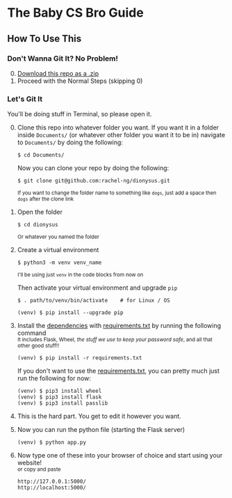 # The Baby CS Bro Guide

<sup></sup>

## How To Use This

### Don't Wanna Git It? No Problem! 

0. [Download this repo as a .zip](https://github.com/rachel-ng/dionysus/archive/master.zip)
1. Proceed with the Normal Steps (skipping 0)

### Let's Git It

You'll be doing stuff in Terminal, so please open it. 

0. Clone this repo into whatever folder you want. If you want it in a folder inside `Documents/` (or whatever other folder you want it to be in) navigate to `Documents/` by doing the following: 
    ```
    $ cd Documents/
    ```
    
    Now you can clone your repo by doing the following:  
    
    ```
    $ git clone git@github.com:rachel-ng/dionysus.git 
    ```
    <sup>If you want to change the folder name to something like `dogs`, just add a space then `dogs` after the clone link</sup>


1. Open the folder

    ```
    $ cd dionysus
    ```
    
    <sup>Or whatever you named the folder</sup>
    
    
2. Create a virtual environment

    ```
    $ python3 -m venv venv_name  
    ```
    
    <sup>I'll be using just `venv` in the code blocks from now on</sup>
    
    Then activate your virtual environment and upgrade `pip`  

    ```
    $ . path/to/venv/bin/activate    # for Linux / OS
    
    (venv) $ pip install --upgrade pip
    ```

3. Install the [dependencies](#dependencies) with [requirements.txt](requirements.txt) by running the following command  
    <sup>It includes Flask, Wheel, *the stuff we use to keep your password safe*, and all that other good stuff!!</sup>

    ```
    (venv) $ pip install -r requirements.txt
    ```
    
    If you don't want to use the [requirements.txt](requirements.txt), you can pretty much just run the following for now: 
    
    ```
    (venv) $ pip3 install wheel
    (venv) $ pip3 install flask
    (venv) $ pip3 install passlib
    ```

4. This is the hard part. You get to edit it however you want. 

5. Now you can run the python file (starting the Flask server)

    ```
    (venv) $ python app.py
    ```

6. Now type one of these into your browser of choice and start using your website!  
<sup>or copy and paste</sup>

    ```
    http://127.0.0.1:5000/
    http://localhost:5000/
    ```

